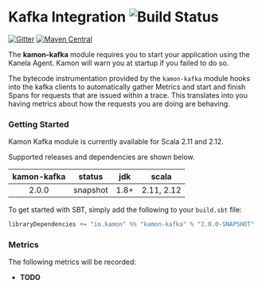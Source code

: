 Kafka Integration   ![Build Status](https://travis-ci.org/kamon-io/kamon-kafka.svg?branch=master)
==========================

[![Gitter](https://badges.gitter.im/Join%20Chat.svg)](https://gitter.im/kamon-io/Kamon?utm_source=badge&utm_medium=badge&utm_campaign=pr-badge&utm_content=badge)
[![Maven Central](https://maven-badges.herokuapp.com/maven-central/io.kamon/kamon-kafka.12/badge.svg)](https://maven-badges.herokuapp.com/maven-central/io.kamon/kamon-kafka_2.12)


The <b>kamon-kafka</b> module requires you to start your application using the Kanela Agent. Kamon will warn you
at startup if you failed to do so.


The bytecode instrumentation provided by the `kamon-kafka` module hooks into the kafka clients to automatically
gather Metrics and start and finish Spans for requests that are issued within a trace. This translates into you having metrics about how
the requests you are doing are behaving.

### Getting Started

Kamon Kafka module is currently available for Scala 2.11 and 2.12.

Supported releases and dependencies are shown below.

| kamon-kafka  | status | jdk  | scala            
|:------:|:------:|:----:|------------------
|  2.0.0 | snapshot | 1.8+ | 2.11, 2.12  

To get started with SBT, simply add the following to your `build.sbt`
file:

```scala
libraryDependencies += "io.kamon" %% "kamon-kafka" % "2.0.0-SNAPSHOT"
```


### Metrics ###

The following metrics will be recorded:

* __TODO__
